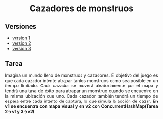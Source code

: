 <div style="text-align: center">

# **Cazadores de monstruos**

</div>

<div align=justify>

## Versiones
- [version 1](#)
- [version 2](#)
- [version 3](#)

## Tarea
Imagina un mundo lleno de monstruos y cazadores. El objetivo del juego es que cada cazador intente atrapar tantos monstruos como sea posible en un tiempo limitado. Cada cazador se moverá 
aleatoriamente por el mapa y tendrá una tasa de éxito para 
atrapar un monstruo cuando se encuentre en la misma ubicación que uno. Cada cazador también tendrá un tiempo de espera entre cada intento de captura, lo que simula la acción de cazar. 
__En v1 se encuentra con mapa visual y en v2 con ConcurrentHashMap(Tarea 2->v1 y 3->v2)__
 

</div>
